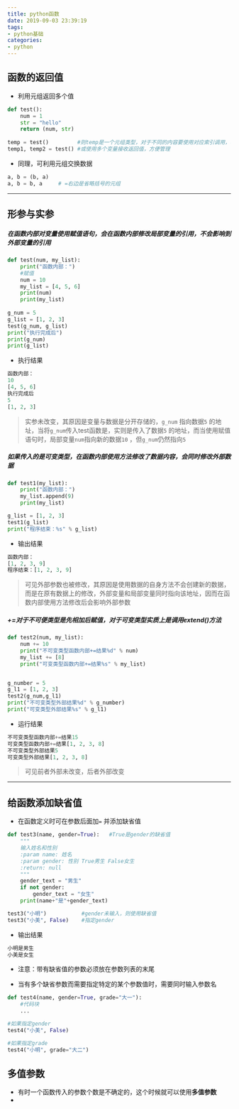 ```yaml
---
title: python函数
date: 2019-09-03 23:39:19
tags:
- python基础
categories:
- python
---
```


## 函数的返回值

<!--more-->

* 利用元组返回多个值
```python
def test():
    num = 1
    str = "hello"
    return (num, str)
    
temp = test()         #则temp是一个元组类型，对于不同的内容要使用对应索引调用，容易出错
temp1, temp2 = test() #或使用多个变量接收返回值，方便管理
```

* 同理，可利用元组交换数据
```python
a, b = (b, a)
a, b = b, a     # =右边是省略括号的元组
```

---


## 形参与实参
##### 在函数内部对变量使用赋值语句，会在函数内部修改局部变量的引用，不会影响到外部变量的引用
```py
def test(num, my_list):
    print("函数内部：")
    #赋值
    num = 10
    my_list = [4, 5, 6]
    print(num)
    print(my_list)
    
g_num = 5
g_list = [1, 2, 3]
test(g_num, g_list)
print("执行完成后")
print(g_num)
print(g_list)
```

* 执行结果
```py
函数内部：
10
[4, 5, 6]
执行完成后
5
[1, 2, 3]
```

> 实参未改变，其原因是变量与数据是分开存储的，`g_num` 指向数据`5` 的地址，当将`g_num`传入test函数是，实则是传入了数据`5` 的地址，而当使用赋值语句时，局部变量`num`指向新的数据`10` ，但`g_num`仍然指向`5` 

##### 如果传入的是可变类型，在函数内部使用方法修改了数据内容，会同时修改外部数据
```py
def test1(my_list):
	print("函数内部：")
	my_list.append(9)
	print(my_list)

g_list = [1, 2, 3]
test1(g_list)
print("程序结束：%s" % g_list)
```
* 输出结果
```py
函数内部：
[1, 2, 3, 9]
程序结束：[1, 2, 3, 9]
```
> 可见外部参数也被修改，其原因是使用数据的自身方法不会创建新的数据，而是在原有数据上的修改，外部变量和局部变量同时指向该地址，因而在函数内部使用方法修改后会影响外部参数


##### +=对于不可便类型是先相加后赋值，对于可变类型实质上是调用extend()方法
```py
def test2(num, my_list):
	num += 10
	print("不可变类型函数内部+=结果%d" % num)
	my_list += [8]
	print("可变类型函数内部+=结果%s" % my_list)


g_number = 5
g_l1 = [1, 2, 3]
test2(g_num,g_l1)
print("不可变类型外部结果%d" % g_number)
print("可变类型外部结果%s" % g_l1)
```

* 运行结果
```py
不可变类型函数内部+=结果15
可变类型函数内部+=结果[1, 2, 3, 8]
不可变类型外部结果5
可变类型外部结果[1, 2, 3, 8]
```

> 可见前者外部未改变，后者外部改变

---

## 给函数添加缺省值
* 在函数定义时可在参数后面加`=` 并添加缺省值
```py
def test3(name, gender=True):   #True是gender的缺省值
	"""
	输入姓名和性别
	:param name: 姓名
	:param gender: 性别 True男生 False女生
	:return: null
	"""
	gender_text = "男生"
	if not gender:
		gender_text = "女生"
	print(name+"是"+gender_text)

test3("小明")           #gender未输入，则使用缺省值
test3("小美", False)    #指定gender
```

* 输出结果
```py
小明是男生
小美是女生
```

* 注意：带有缺省值的参数必须放在参数列表的末尾

* 当有多个缺省参数而需要指定特定的某个参数值时，需要同时输入参数名
```py
def test4(name, gender=True, grade="大一"):
    #代码块
    ...

#如果指定gender
test4("小美", False)

#如果指定grade
test4("小明", grade="大二")
```

## 多值参数
* 有时一个函数传入的参数个数是不确定的，这个时候就可以使用**多值参数** 
* 



